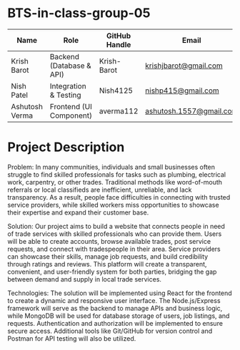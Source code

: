 # BTS-in-class-group-05

| Name           | Role                     | GitHub Handle  | Email                  |
|----------------|--------------------------|----------------|------------------------|
| Krish Barot    | Backend (Database & API) | Krish-Barot    | krishjbarot@gmail.com  |
| Nish Patel     | Integration & Testing    | Nish4125       | nishp415@gmail.com     |
| Ashutosh Verma | Frontend (UI Component)  | averma112      | ashutosh.1557@gmail.com|


# Project Description

Problem:
In many communities, individuals and small businesses often struggle to find skilled professionals for tasks such as plumbing, electrical work, carpentry, or other trades. Traditional methods like word-of-mouth referrals or local classifieds are inefficient, unreliable, and lack transparency. As a result, people face difficulties in connecting with trusted service providers, while skilled workers miss opportunities to showcase their expertise and expand their customer base.

Solution:
Our project aims to build a website that connects people in need of trade services with skilled professionals who can provide them. Users will be able to create accounts, browse available trades, post service requests, and connect with tradespeople in their area. Service providers can showcase their skills, manage job requests, and build credibility through ratings and reviews. This platform will create a transparent, convenient, and user-friendly system for both parties, bridging the gap between demand and supply in local trade services.

Technologies:
The solution will be implemented using React for the frontend to create a dynamic and responsive user interface. The Node.js/Express framework will serve as the backend to manage APIs and business logic, while MongoDB will be used for database storage of users, job listings, and requests. Authentication and authorization will be implemented to ensure secure access. Additional tools like Git/GitHub for version control and Postman for API testing will also be utilized. 
